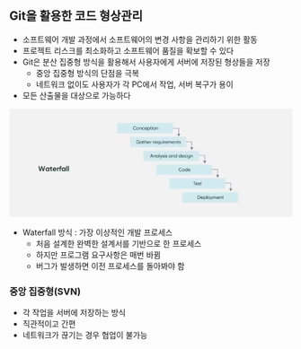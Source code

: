 
## Git을 활용한 코드 형상관리

- 소프트웨어 개발 과정에서 소프트웨어의 변경 사항을 관리하기 위한 활동
- 프로젝트 리스크를 최소화하고 소프트웨어 품질을 확보할 수 있다 
- Git은 분산 집중형 방식을 활용해서 사용자에게 서버에 저장된 형상들을 저장
  - 중앙 집중형 방식의 단점을 극복 
  - 네트워크 없이도 사용자가 각 PC에서 작업, 서버 복구가 용이 
- 모든 산출물을 대상으로 가능하다 
  
![img.png](img.png)
- Waterfall 방식 : 가장 이상적인 개발 프로세스
  - 처음 설계한 완벽한 설계서를 기반으로 한 프로세스
  - 하지만 프로그램 요구사항은 매번 바뀜
  - 버그가 발생하면 이전 프로세스를 돌아봐야 함 

### 중앙 집중형(SVN)

- 각 작업을 서버에 저장하는 방식
- 직관적이고 간편 
- 네트워크가 끊기는 경우 협업이 불가능 